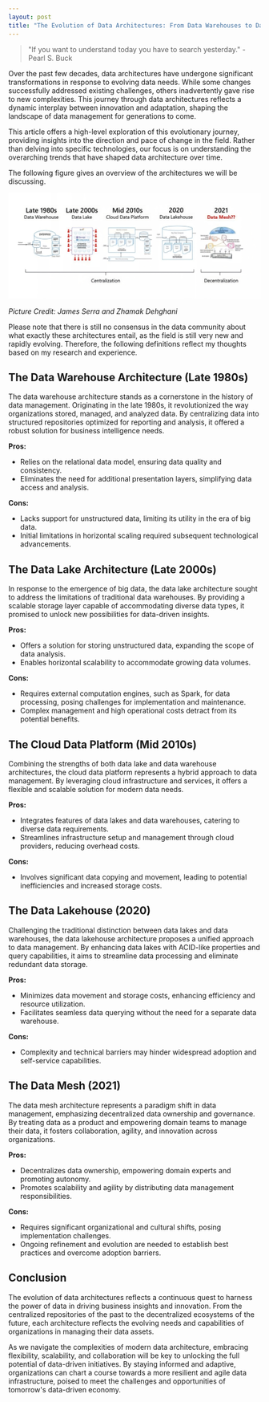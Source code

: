 ```yaml
---
layout: post
title: "The Evolution of Data Architectures: From Data Warehouses to Data Meshes"
---
```


> "If you want to understand today you have to search yesterday." - Pearl S. Buck

Over the past few decades, data architectures have undergone significant transformations in response to evolving data needs. While some changes successfully addressed existing challenges, others inadvertently gave rise to new complexities. This journey through data architectures reflects a dynamic interplay between innovation and adaptation, shaping the landscape of data management for generations to come.

This article offers a high-level exploration of this evolutionary journey, providing insights into the direction and pace of change in the field. Rather than delving into specific technologies, our focus is on understanding the overarching trends that have shaped data architecture over time.

The following figure gives an overview of the architectures we will be discussing.

<img src="/public/images/3.png" width=1000 height=auto>

*Picture Credit: James Serra and Zhamak Dehghani*

Please note that there is still no consensus in the data community about what exactly these architectures entail, as the field is still very new and rapidly evolving. Therefore, the following definitions reflect my thoughts based on my research and experience.

## The Data Warehouse Architecture (Late 1980s)

The data warehouse architecture stands as a cornerstone in the history of data management. Originating in the late 1980s, it revolutionized the way organizations stored, managed, and analyzed data. By centralizing data into structured repositories optimized for reporting and analysis, it offered a robust solution for business intelligence needs.

**Pros:**

- Relies on the relational data model, ensuring data quality and consistency.
- Eliminates the need for additional presentation layers, simplifying data access and analysis.

**Cons:**

- Lacks support for unstructured data, limiting its utility in the era of big data.
- Initial limitations in horizontal scaling required subsequent technological advancements.

## The Data Lake Architecture (Late 2000s)

In response to the emergence of big data, the data lake architecture sought to address the limitations of traditional data warehouses. By providing a scalable storage layer capable of accommodating diverse data types, it promised to unlock new possibilities for data-driven insights.

**Pros:**

- Offers a solution for storing unstructured data, expanding the scope of data analysis.
- Enables horizontal scalability to accommodate growing data volumes.

**Cons:**

- Requires external computation engines, such as Spark, for data processing, posing challenges for implementation and maintenance.
- Complex management and high operational costs detract from its potential benefits.

## The Cloud Data Platform (Mid 2010s)

Combining the strengths of both data lake and data warehouse architectures, the cloud data platform represents a hybrid approach to data management. By leveraging cloud infrastructure and services, it offers a flexible and scalable solution for modern data needs.

**Pros:**

- Integrates features of data lakes and data warehouses, catering to diverse data requirements.
- Streamlines infrastructure setup and management through cloud providers, reducing overhead costs.

**Cons:**

- Involves significant data copying and movement, leading to potential inefficiencies and increased storage costs.

## The Data Lakehouse (2020)

Challenging the traditional distinction between data lakes and data warehouses, the data lakehouse architecture proposes a unified approach to data management. By enhancing data lakes with ACID-like properties and query capabilities, it aims to streamline data processing and eliminate redundant data storage.

**Pros:**

- Minimizes data movement and storage costs, enhancing efficiency and resource utilization.
- Facilitates seamless data querying without the need for a separate data warehouse.

**Cons:**

- Complexity and technical barriers may hinder widespread adoption and self-service capabilities.

## The Data Mesh (2021)

The data mesh architecture represents a paradigm shift in data management, emphasizing decentralized data ownership and governance. By treating data as a product and empowering domain teams to manage their data, it fosters collaboration, agility, and innovation across organizations.

**Pros:**

- Decentralizes data ownership, empowering domain experts and promoting autonomy.
- Promotes scalability and agility by distributing data management responsibilities.

**Cons:**

- Requires significant organizational and cultural shifts, posing implementation challenges.
- Ongoing refinement and evolution are needed to establish best practices and overcome adoption barriers.

## Conclusion

The evolution of data architectures reflects a continuous quest to harness the power of data in driving business insights and innovation. From the centralized repositories of the past to the decentralized ecosystems of the future, each architecture reflects the evolving needs and capabilities of organizations in managing their data assets.

As we navigate the complexities of modern data architecture, embracing flexibility, scalability, and collaboration will be key to unlocking the full potential of data-driven initiatives. By staying informed and adaptive, organizations can chart a course towards a more resilient and agile data infrastructure, poised to meet the challenges and opportunities of tomorrow's data-driven economy.